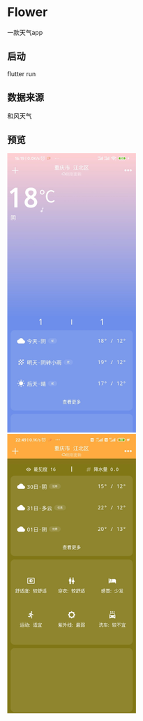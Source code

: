 # Flower

一款天气app

## 启动
flutter run

## 数据来源
和风天气

## 预览
<p>
  <img src="./preview.jpg" height="640" width="295" >
  <img src="./preview2.jpg" height="640" width="295" >
</p>
